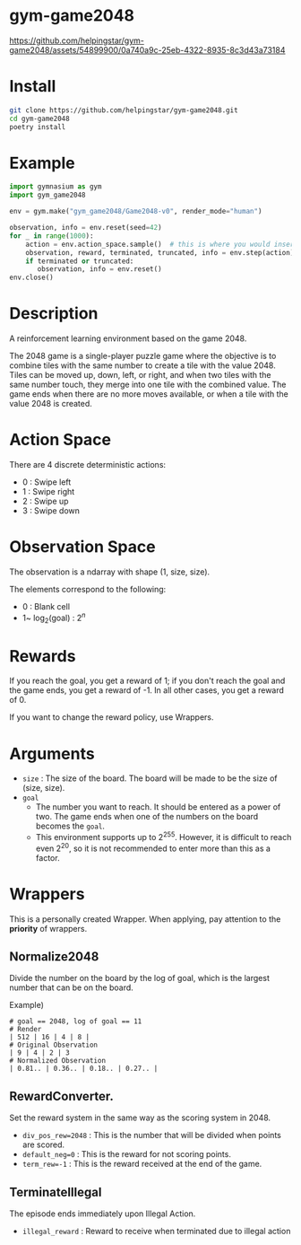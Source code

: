 # gym-game2048

https://github.com/helpingstar/gym-game2048/assets/54899900/0a740a9c-25eb-4322-8935-8c3d43a73184

# Install
```bash
git clone https://github.com/helpingstar/gym-game2048.git
cd gym-game2048
poetry install
```


# Example
```python
import gymnasium as gym
import gym_game2048

env = gym.make("gym_game2048/Game2048-v0", render_mode="human")

observation, info = env.reset(seed=42)
for _ in range(1000):
    action = env.action_space.sample()  # this is where you would insert your policy
    observation, reward, terminated, truncated, info = env.step(action)
    if terminated or truncated:
       observation, info = env.reset()
env.close()
```

# Description
A reinforcement learning environment based on the game 2048.

The 2048 game is a single-player puzzle game where the objective is to combine tiles with the same number to create a tile with the value 2048. Tiles can be moved up, down, left, or right, and when two tiles with the same number touch, they merge into one tile with the combined value. The game ends when there are no more moves available, or when a tile with the value 2048 is created.

# Action Space
There are 4 discrete deterministic actions:
* 0 : Swipe left
* 1 : Swipe right
* 2 : Swipe up
* 3 : Swipe down

# Observation Space
The observation is a ndarray with shape (1, size, size).

The elements correspond to the following:
* 0 : Blank cell
* 1~ $\log_{2} (\text{goal})$ : $2^n$

# Rewards
If you reach the goal, you get a reward of 1; if you don't reach the goal and the game ends, you get a reward of -1. In all other cases, you get a reward of 0.

If you want to change the reward policy, use Wrappers.
# Arguments
* `size` : The size of the board. The board will be made to be the size of (size, size).
* `goal`
  * The number you want to reach. It should be entered as a power of two. The game ends when one of the numbers on the board becomes the `goal`.
  * This environment supports up to $2^{255}$. However, it is difficult to reach even $2^{20}$, so it is not recommended to enter more than this as a factor.

# Wrappers

This is a personally created Wrapper. When applying, pay attention to the **priority** of wrappers.

## Normalize2048

Divide the number on the board by the log of goal, which is the largest number that can be on the board.

Example)

```
# goal == 2048, log of goal == 11
# Render
| 512 | 16 | 4 | 8 |
# Original Observation
| 9 | 4 | 2 | 3
# Normalized Observation
| 0.81.. | 0.36.. | 0.18.. | 0.27.. |
```

## RewardConverter.

Set the reward system in the same way as the scoring system in 2048.

* `div_pos_rew=2048` : This is the number that will be divided when points are scored.
* `default_neg=0` : This is the reward for not scoring points.
* `term_rew=-1` : This is the reward received at the end of the game.

## TerminateIllegal

The episode ends immediately upon Illegal Action.

* `illegal_reward` : Reward to receive when terminated due to illegal action
